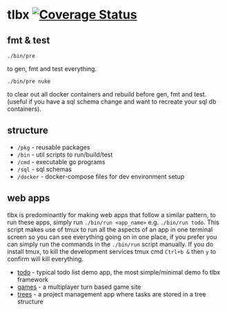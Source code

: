 tlbx [![Coverage Status](https://coveralls.io/repos/github/0xor1/tlbx/badge.svg)](https://coveralls.io/github/0xor1/tlbx)
====

## fmt & test

```
./bin/pre
```
to gen, fmt and test everything.

```
./bin/pre nuke
```
to clear out all docker containers and rebuild before gen, fmt and test.
(useful if you have a sql schema change and want to recreate your sql db containers).

## structure

* `/pkg` - reusable packages
* `/bin` - util scripts to run/build/test
* `/cmd` - executable go programs
* `/sql` - sql schemas
* `/docker` - docker-compose files for dev environment setup

## web apps

tlbx is predominantly for making web apps that follow a similar pattern, to run these apps, simply run
`./bin/run <app_name>` e.g. `./bin/run todo`. This script makes use of tmux to run all the aspects of an
app in one terminal screen so you can see everything going on in one place, if you prefer you can simply run the
commands in the `./bin/run` script manually. If you do install tmux, to kill the development services tmux
cmd `Ctrl+b &` then `y` to confirm will kill everything.

* [todo](https://github.com/0xor1/tlbx/tree/develop/cmd/todo) - typical todo list demo app, the most simple/minimal demo fo tlbx framework
* [games](https://github.com/0xor1/tlbx/tree/develop/cmd/games) - a multiplayer turn based game site
* [trees](https://github.com/0xor1/tlbx/tree/develop/cmd/trees) - a project management app where tasks are stored in a tree structure